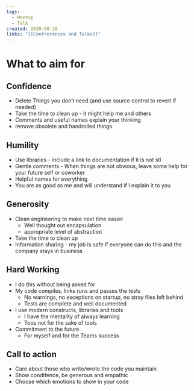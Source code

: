 ```yaml
---
tags:
  - Meetup
  - Talk
created: 2020-08-28
links: "[[Confrerences and Talks]]"
---
```

# What to aim for

## Confidence

* Delete Things you don’t need (and use source control to revert if needed)
* Take the time to clean up - it might help me and others
* Comments and useful names explain your thinking
* remove obsolete and handrolled things


## Humility
* Use libraries - include a link to documentation if it is not stl
* Gentle comments - When things are not obvious, leave some help for your future self or coworker
* Helpful names for everything
* You are as good as me and will understand if I explain it to you
## Generosity

* Clean engineering to make next time easier 
    * Well thought out encapsulation
    * appropriate level of abstraction
* Take the time to clean up
* Information sharing - my job is safe if everyone can do this and the company stays in business

## Hard Working

* I do this without being asked for
* My code compiles, links runs and passes the tests
    * No warnings, no exceptions on startup, no stray files left behind
    * Tests are complete and well documented
* I use modern constructs, libraries and tools
    * I have the mentality of always learning
    * Toos not for the sake of tools
* Commitment to the future
    * For myself and for the Teams success

## Call to action

* Care about those who write/wrote the code you maintain
* Show condifence, be generous and empathic
* Choose which emotions to show in your code